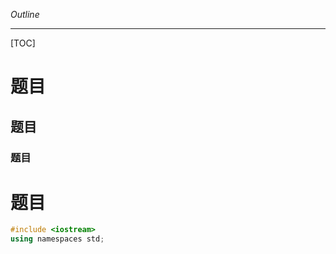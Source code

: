 *Outline*

---

[TOC]

# 题目

## 题目

###  题目

# 题目

```C++
#include <iostream>
using namespaces std;
```

```sh

```







